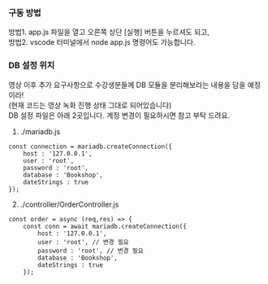 ### 구동 방법
방법1. app.js 파일을 열고 오른쪽 상단 [실행] 버튼을 누르셔도 되고,  
방법2. vscode 터미널에서 node app.js 명령어도 가능합니다.


### DB 설정 위치
영상 이후 추가 요구사항으로 수강생분들께 DB 모듈을 분리해보라는 내용을 담을 예정이라!  
(현재 코드는 영상 녹화 진행 상태 그대로 되어있습니다)  
DB 설정 파일은 아래 2곳입니다. 계정 변경이 필요하시면 참고 부탁 드려요.  

1) ./mariadb.js
```
const connection = mariadb.createConnection({
    host : '127.0.0.1',
    user : 'root',
    password : 'root',
    database : 'Bookshop',
    dateStrings : true
});
```

2) ./controller/OrderController.js
```
const order = async (req,res) => {
    const conn = await mariadb.createConnection({
        host : '127.0.0.1',
        user : 'root', // 변경 필요
        password : 'root', // 변경 필요
        database : 'Bookshop',
        dateStrings : true
    });
```
